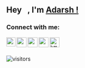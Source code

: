 ## Hey <img src="https://github.com/TheDudeThatCode/TheDudeThatCode/blob/master/Assets/Hi.gif" width="10px">, I'm [Adarsh !](https://github.com/Adarsh-Agrahari) 

### Connect with me:
<div align=left>

<a href="https://www.linkedin.com/in/adarsh-agrahari/">
  <img align="left" width="24px" src="https://cdn-icons-png.flaticon.com/512/174/174857.png"  />
</a>
<a href="https://twitter.com/Adarsh_050303">
  <img align="left" width="26px" src="https://logodownload.org/wp-content/uploads/2014/09/twitter-logo-6.png" />
</a>
<a href="mailto:adarshagrahari0503@gmail.com">
  <img align="left" width="26px" src="https://cdn-icons-png.flaticon.com/512/281/281769.png" />
</a>
<a href="https://www.instagram.com/_adarsh_agrahari/">
  <img align="left" width="26px" src="https://upload.wikimedia.org/wikipedia/commons/thumb/a/a5/Instagram_icon.png/1024px-Instagram_icon.png" />
</a>
<a href="https://www.hackerrank.com/adarshagrahari05?hr_r=1" target="blank"><img align="left" width="26px" src="https://raw.githubusercontent.com/rahuldkjain/github-profile-readme-generator/master/src/images/icons/Social/hackerrank.svg" alt="https://www.hackerrank.com/adarshagrahari05"/>
</a>
<br />
<br />
  
![visitors](https://visitor-badge.laobi.icu/badge?page_id=Adarsh-Agrahari.Adarsh-Agrahari)

